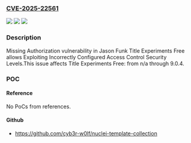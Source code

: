 ### [CVE-2025-22561](https://cve.mitre.org/cgi-bin/cvename.cgi?name=CVE-2025-22561)
![](https://img.shields.io/static/v1?label=Product&message=Title%20Experiments%20Free&color=blue)
![](https://img.shields.io/static/v1?label=Version&message=n%2Fa%3C%3D%209.0.4%20&color=brighgreen)
![](https://img.shields.io/static/v1?label=Vulnerability&message=CWE-862%20Missing%20Authorization&color=brighgreen)

### Description

Missing Authorization vulnerability in Jason Funk Title Experiments Free allows Exploiting Incorrectly Configured Access Control Security Levels.This issue affects Title Experiments Free: from n/a through 9.0.4.

### POC

#### Reference
No PoCs from references.

#### Github
- https://github.com/cyb3r-w0lf/nuclei-template-collection

